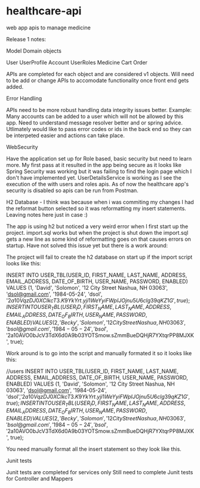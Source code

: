 # healthcare-api
web app apis to manage medicine

Release 1 notes:

Model Domain objects

User
UserProfile
Account
UserRoles
Medicine
Cart
Order

APIs are completed for each object and are considered v1 objects. Will need to be add or change APIs to accomodate functionality once front end gets added.

Error Handling

APIs need to be more robust handling data integrity issues better. Example: Many accounts can be added to a user which will not be allowed by this app.
Need to understand message resolver better and or spring advice.  Utlimately would like to pass error codes or ids in the back end so they can be interpeted easier 
and actions can take place.

WebSecurity 

Have the application set up for Role based, basic security but need to learn more.  My first pass at it resulted in the app being secure as it looks like Spring Security 
was working but it was failing to find the login page which I don't have implemented yet.  UserDetailsService is working as I see the execution of the with users and roles
apis.  As of now the healthcare app's security is disabled so apis can be run from Postman.

H2 Database  - I think was because when i was commiting my changes I had the reformat button selected so it was reformatting my insert statements.  Leaving notes here just in case :)

The app is using h2 but noticed a very weird error when I first start up the project.   import.sql works but when the project is shut down the import.sql gets a new line
as some kind of reformatting goes on that causes errors on startup. Have not solved this issue yet but there is a work around:

The project will fail to create the h2 database on start up if the import script looks like this:

INSERT INTO USER_TBL(USER_ID, FIRST_NAME, LAST_NAME, ADDRESS, EMAIL_ADDRESS, DATE_OF_BIRTH, USER_NAME, PASSWORD,
                     ENABLED)
VALUES (1, 'David', 'Solomon', '12 City Street Nashua, NH 03063', 'dsol@gmail.com', '1984-05-24', 'dsol',
        '$2a$10$VqzDJ0XCIkcT3.K9YkYrt.yji1WeYyiFWpIJOjnu5U6clg39qKZ1G', true);
INSERT INTO USER_TBL(USER_ID, FIRST_NAME, LAST_NAME, ADDRESS, EMAIL_ADDRESS, DATE_OF_BIRTH, USER_NAME, PASSWORD,
                     ENABLED)
VALUES (2, 'Becky', 'Solomon', '12 City Street Nashua, NH 03063', 'bsol@gmail.com', '1984-05-24', 'bsol',
        '$2a$10$AVO0bJcV3TdX6d0A9b03YOTSmow.sZmmBueDQHjR7YXtqrPP8MJXK', true);
        
Work around is to go into the script and manually formated it so it looks like this:

//users
INSERT INTO USER_TBL(USER_ID, FIRST_NAME, LAST_NAME, ADDRESS, EMAIL_ADDRESS, DATE_OF_BIRTH, USER_NAME, PASSWORD, ENABLED) VALUES (1, 'David', 'Solomon', '12 City Street Nashua, NH 03063', 'dsol@gmail.com', '1984-05-24', 'dsol','$2a$10$VqzDJ0XCIkcT3.K9YkYrt.yji1WeYyiFWpIJOjnu5U6clg39qKZ1G', true);
INSERT INTO USER_TBL(USER_ID, FIRST_NAME, LAST_NAME, ADDRESS, EMAIL_ADDRESS, DATE_OF_BIRTH, USER_NAME, PASSWORD, ENABLED) VALUES (2, 'Becky', 'Solomon', '12 City Street Nashua, NH 03063', 'bsol@gmail.com', '1984-05-24', 'bsol','$2a$10$AVO0bJcV3TdX6d0A9b03YOTSmow.sZmmBueDQHjR7YXtqrPP8MJXK', true);

You need manually format all the insert statement so they look like this.


Junit tests

Junit tests are completed for services only 
Still need to complete Junit tests for Controller and Mappers
